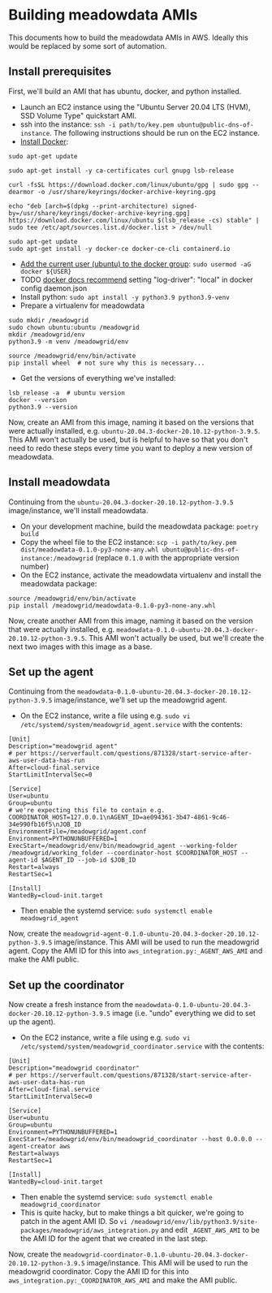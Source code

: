# Building meadowdata AMIs

This documents how to build the meadowdata AMIs in AWS. Ideally this would be replaced by some sort of automation.

## Install prerequisites

First, we'll build an AMI that has ubuntu, docker, and python installed.

- Launch an EC2 instance using the "Ubuntu Server 20.04 LTS (HVM), SSD Volume Type" quickstart AMI.
- ssh into the instance: `ssh -i path/to/key.pem ubuntu@public-dns-of-instance`. The following instructions should be run on the EC2 instance.
- [Install Docker](https://docs.docker.com/engine/install/ubuntu/):
```shell
sudo apt-get update

sudo apt-get install -y ca-certificates curl gnupg lsb-release

curl -fsSL https://download.docker.com/linux/ubuntu/gpg | sudo gpg --dearmor -o /usr/share/keyrings/docker-archive-keyring.gpg

echo "deb [arch=$(dpkg --print-architecture) signed-by=/usr/share/keyrings/docker-archive-keyring.gpg] https://download.docker.com/linux/ubuntu $(lsb_release -cs) stable" | sudo tee /etc/apt/sources.list.d/docker.list > /dev/null

sudo apt-get update
sudo apt-get install -y docker-ce docker-ce-cli containerd.io
```
- [Add the current user (ubuntu) to the docker group](https://www.digitalocean.com/community/questions/how-to-fix-docker-got-permission-denied-while-trying-to-connect-to-the-docker-daemon-socket): `sudo usermod -aG docker ${USER}`
- TODO [docker docs recommend](https://docs.docker.com/config/containers/logging/configure/) setting "log-driver": "local" in docker config daemon.json
- Install python: `sudo apt install -y python3.9 python3.9-venv`
- Prepare a virtualenv for meadowdata
```shell
sudo mkdir /meadowgrid
sudo chown ubuntu:ubuntu /meadowgrid
mkdir /meadowgrid/env
python3.9 -m venv /meadowgrid/env

source /meadowgrid/env/bin/activate
pip install wheel  # not sure why this is necessary...
```
- Get the versions of everything we've installed:
```shell
lsb_release -a  # ubuntu version
docker --version
python3.9 --version
```

Now, create an AMI from this image, naming it based on the versions that were actually installed, e.g. `ubuntu-20.04.3-docker-20.10.12-python-3.9.5`. This AMI won't actually be used, but is helpful to have so that you don't need to redo these steps every time you want to deploy a new version of meadowdata.

## Install meadowdata

Continuing from the `ubuntu-20.04.3-docker-20.10.12-python-3.9.5` image/instance, we'll install meadowdata.

- On your development machine, build the meadowdata package: `poetry build`
- Copy the wheel file to the EC2 instance: `scp -i path/to/key.pem dist/meadowdata-0.1.0-py3-none-any.whl ubuntu@public-dns-of-instance:/meadowgrid` (replace `0.1.0` with the appropriate version number)
- On the EC2 instance, activate the meadowdata virtualenv and install the meadowdata package:
```shell
source /meadowgrid/env/bin/activate
pip install /meadowgrid/meadowdata-0.1.0-py3-none-any.whl
```

Now, create another AMI from this image, naming it based on the version that were actually installed, e.g. `meadowdata-0.1.0-ubuntu-20.04.3-docker-20.10.12-python-3.9.5`. This AMI won't actually be used, but we'll create the next two images with this image as a base.

## Set up the agent

Continuing from the `meadowdata-0.1.0-ubuntu-20.04.3-docker-20.10.12-python-3.9.5` image/instance, we'll set up the meadowgrid agent.

- On the EC2 instance, write a file using e.g. `sudo vi /etc/systemd/system/meadowgrid_agent.service` with the contents:
```
[Unit]
Description="meadowgrid agent"
# per https://serverfault.com/questions/871328/start-service-after-aws-user-data-has-run
After=cloud-final.service
StartLimitIntervalSec=0

[Service]
User=ubuntu
Group=ubuntu
# we're expecting this file to contain e.g. COORDINATOR_HOST=127.0.0.1\nAGENT_ID=ae094361-3b47-4861-9c46-34e990fb16f5\nJOB_ID
EnvironmentFile=/meadowgrid/agent.conf
Environment=PYTHONUNBUFFERED=1
ExecStart=/meadowgrid/env/bin/meadowgrid_agent --working-folder /meadowgrid/working_folder --coordinator-host $COORDINATOR_HOST --agent-id $AGENT_ID --job-id $JOB_ID
Restart=always
RestartSec=1

[Install]
WantedBy=cloud-init.target
```
- Then enable the systemd service: `sudo systemctl enable meadowgrid_agent`

Now, create the `meadowgrid-agent-0.1.0-ubuntu-20.04.3-docker-20.10.12-python-3.9.5` image/instance. This AMI will be used to run the meadowgrid agent. Copy the AMI ID for this into `aws_integration.py:_AGENT_AWS_AMI` and make the AMI public.

## Set up the coordinator

Now create a fresh instance from the `meadowdata-0.1.0-ubuntu-20.04.3-docker-20.10.12-python-3.9.5` image (i.e. "undo" everything we did to set up the agent).

- On the EC2 instance, write a file using e.g. `sudo vi /etc/systemd/system/meadowgrid_coordinator.service` with the contents:
```
[Unit]
Description="meadowgrid coordinator"
# per https://serverfault.com/questions/871328/start-service-after-aws-user-data-has-run
After=cloud-final.service
StartLimitIntervalSec=0

[Service]
User=ubuntu
Group=ubuntu
Environment=PYTHONUNBUFFERED=1
ExecStart=/meadowgrid/env/bin/meadowgrid_coordinator --host 0.0.0.0 --agent-creator aws
Restart=always
RestartSec=1

[Install]
WantedBy=cloud-init.target
```
- Then enable the systemd service: `sudo systemctl enable meadowgrid_coordinator`
- This is quite hacky, but to make things a bit quicker, we're going to patch in the agent AMI ID. So `vi /meadowgrid/env/lib/python3.9/site-packages/meadowgrid/aws_integration.py` and edit `_AGENT_AWS_AMI` to be the AMI ID for the agent that we created in the last step.

Now, create the `meadowgrid-coordinator-0.1.0-ubuntu-20.04.3-docker-20.10.12-python-3.9.5` image/instance. This AMI will be used to run the meadowgrid coordinator. Copy the AMI ID for this into `aws_integration.py:_COORDINATOR_AWS_AMI` and make the AMI public.
